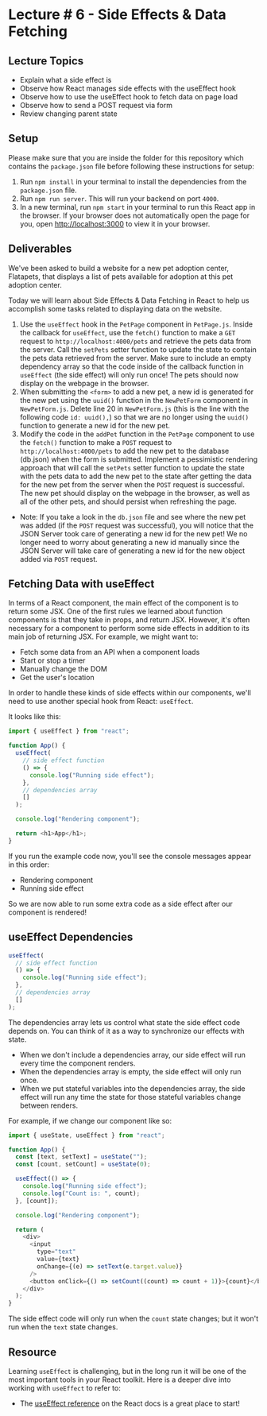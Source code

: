# Lecture # 6 - Side Effects & Data Fetching

## Lecture Topics

- Explain what a side effect is
- Observe how React manages side effects with the useEffect hook
- Observe how to use the useEffect hook to fetch data on page load
- Observe how to send a POST request via form
- Review changing parent state

## Setup

Please make sure that you are inside the folder for this repository which contains the `package.json` file before following these instructions for setup:

1. Run `npm install` in your terminal to install the dependencies from the `package.json` file.
2. Run `npm run server`. This will run your backend on port `4000`.
3. In a new terminal, run `npm start` in your terminal to run this React app in the browser. If your browser does not automatically open the page for you, open [http://localhost:3000](http://localhost:3000) to view it in your browser.

## Deliverables

We've been asked to build a website for a new pet adoption center, Flatapets, that displays a list of pets available for adoption at this pet adoption center.

Today we will learn about Side Effects & Data Fetching in React to help us accomplish some tasks related to displaying data on the website.

1. Use the `useEffect` hook in the `PetPage` component in `PetPage.js`. Inside the callback for
  `useEffect`, use the `fetch()` function to make a `GET` request to
  `http://localhost:4000/pets` and retrieve the pets data from the server. Call the `setPets` setter function to update the state to contain the pets data retrieved from the server. Make sure to include an empty dependency array so that the code inside of the callback function in `useEffect` (the side effect) will only run once! The pets should now display on the webpage in the browser.
2. When submitting the `<form>` to add a new pet, a new id is generated for the new pet using the `uuid()` function in the `NewPetForm` component in `NewPetForm.js`. Delete line 20 in `NewPetForm.js` (this is the line with the following code `id: uuid(),`) so that we are no longer using the `uuid()` function to generate a new id for the new pet.
3. Modify the code in the `addPet` function in the `PetPage` component to use the `fetch()` function to make a `POST` request to `http://localhost:4000/pets` to add the new pet to the database (db.json) when the form is submitted. Implement a pessimistic rendering approach that will call the `setPets` setter function to update the state with the pets data to add the new pet to the state after getting the data for the new pet from the server when the `POST` request is successful. The new pet should display on the webpage in the browser, as well as all of the other pets, and should persist when refreshing the page.
- Note: If you take a look in the `db.json` file and see where the new pet was added (if the `POST` request was successful), you will notice that the JSON Server took care of generating a new id for the new pet! We no longer need to worry about generating a new id manually since the JSON Server will take care of generating a new id for the new object added via `POST` request.

## Fetching Data with useEffect

In terms of a React component, the main effect of the component is to return some JSX. One of the first rules we learned about function components is that they take in props, and return JSX. However, it's often necessary for a component to perform some side effects in addition to its main job of returning JSX. For example, we might want to:

- Fetch some data from an API when a component loads
- Start or stop a timer
- Manually change the DOM
- Get the user's location

In order to handle these kinds of side effects within our components, we'll need to use another special hook from React: `useEffect`.

It looks like this:

``` javascript
import { useEffect } from "react";

function App() {
  useEffect(
    // side effect function
    () => {
      console.log("Running side effect");
    },
    // dependencies array
    []
  );

  console.log("Rendering component");

  return <h1>App</h1>;
}
```

If you run the example code now, you'll see the console messages appear in this order:

- Rendering component
- Running side effect

So we are now able to run some extra code as a side effect after our component is rendered!

## useEffect Dependencies

``` javascript
useEffect(
  // side effect function
  () => {
    console.log("Running side effect");
  },
  // dependencies array
  []
);
```

The dependencies array lets us control what state the side effect code depends on. You can think of it as a way to synchronize our effects with state.

- When we don't include a dependencies array, our side effect will run every time the component renders.
- When the dependencies array is empty, the side effect will only run once.
- When we put stateful variables into the dependencies array, the side effect will run any time the state for those stateful variables change between renders.

For example, if we change our component like so:

``` javascript
import { useState, useEffect } from "react";

function App() {
  const [text, setText] = useState("");
  const [count, setCount] = useState(0);

  useEffect(() => {
    console.log("Running side effect");
    console.log("Count is: ", count);
  }, [count]);

  console.log("Rendering component");

  return (
    <div>
      <input
        type="text"
        value={text}
        onChange={(e) => setText(e.target.value)}
      />
      <button onClick={() => setCount((count) => count + 1)}>{count}</button>
    </div>
  );
}
```

The side effect code will only run when the `count` state changes; but it won't run when the `text` state changes.

## Resource

Learning `useEffect` is challenging, but in the long run it will be one of the
most important tools in your React toolkit. Here is a deeper dive into
working with `useEffect` to refer to:

- The [useEffect reference](https://react.dev/reference/react/useEffect)
  on the React docs is a great place to start!